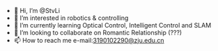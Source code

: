 - 👋 Hi, I’m @StvLi
- 👀 I’m interested in robotics & controlling
- 🌱 I’m currently learning Optical Control, Intelligent Control and SLAM
- 💞️ I’m looking to collaborate on Romantic Relationship (???)
- 📫 How to reach me e-mail:3190102290@zju.edu.cn

<!---
StvLi/StvLi is a ✨ special ✨ repository because its `README.md` (this file) appears on your GitHub profile.
You can click the Preview link to take a look at your changes.
--->
